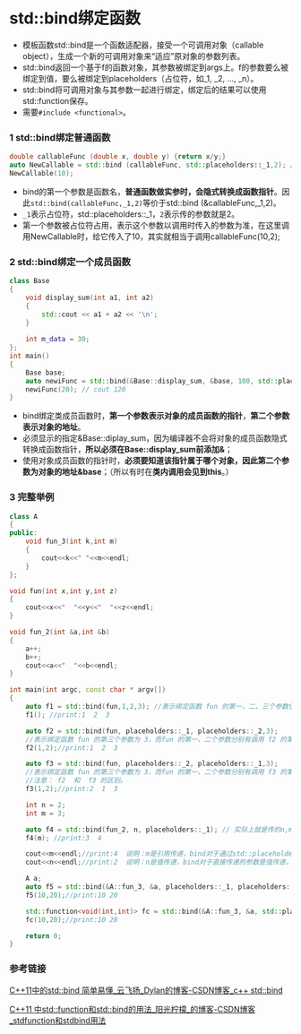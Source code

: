 # std::bind绑定函数

- 模板函数std::bind是一个函数适配器，接受一个可调用对象（callable object），生成一个新的可调用对象来“适应”原对象的参数列表。
- std::bind返回一个基于f的函数对象，其参数被绑定到args上。f的参数要么被绑定到值，要么被绑定到placeholders（占位符，如_1, _2, ..., _n）。
- std::bind将可调用对象与其参数一起进行绑定，绑定后的结果可以使用std::function保存。
- 需要`#include <functional>`。

### 1 std::bind绑定普通函数

```cpp
double callableFunc (double x, double y) {return x/y;}
auto NewCallable = std::bind (callableFunc, std::placeholders::_1,2); // std::bind
NewCallable(10);                  
```

- bind的第一个参数是函数名，**普通函数做实参时，会隐式转换成函数指针**。因此`std::bind(callableFunc,_1,2)`等价于std::bind (&callableFunc,_1,2)。
- `_1`表示占位符，std::placeholders::_1，`2`表示传的参数就是2。
- 第一个参数被占位符占用，表示这个参数以调用时传入的参数为准，在这里调用NewCallable时，给它传入了10，其实就相当于调用callableFunc(10,2);

### 2 std::bind绑定一个成员函数

```cpp
class Base
{
    void display_sum(int a1, int a2)
    {
        std::cout << a1 + a2 << '\n';
    }
 
    int m_data = 30;
};
int main() 
{
    Base base;
    auto newiFunc = std::bind(&Base::display_sum, &base, 100, std::placeholders::_1); // std::bind
    newiFunc(20); // cout 120
}
```

- bind绑定类成员函数时，**第一个参数表示对象的成员函数的指针**，**第二个参数表示对象的地址**。
- 必须显示的指定&Base::diplay_sum，因为编译器不会将对象的成员函数隐式转换成函数指针，**所以必须在Base::display_sum前添加&**；
- 使用对象成员函数的指针时，**必须要知道该指针属于哪个对象，因此第二个参数为对象的地址&base**；（所以有时在**类内调用会见到this**。）

### 3 完整举例

```cpp
class A
{
public:
    void fun_3(int k,int m)
    {
        cout<<k<<" "<<m<<endl;
    }
};

void fun(int x,int y,int z)
{
    cout<<x<<"  "<<y<<"  "<<z<<endl;
}

void fun_2(int &a,int &b)
{
    a++;
    b++;
    cout<<a<<"  "<<b<<endl;
}

int main(int argc, const char * argv[])
{
    auto f1 = std::bind(fun,1,2,3); //表示绑定函数 fun 的第一，二，三个参数值为： 1 2 3
    f1(); //print:1  2  3

    auto f2 = std::bind(fun, placeholders::_1, placeholders::_2,3);
    //表示绑定函数 fun 的第三个参数为 3，而fun 的第一，二个参数分别有调用 f2 的第一，二个参数指定
    f2(1,2);//print:1  2  3

    auto f3 = std::bind(fun, placeholders::_2, placeholders::_1,3);
    //表示绑定函数 fun 的第三个参数为 3，而fun 的第一，二个参数分别有调用 f3 的第二，一个参数指定
    //注意： f2  和  f3 的区别。
    f3(1,2);//print:2  1  3

    int n = 2;
    int m = 3;

    auto f4 = std::bind(fun_2, n, placeholders::_1); // 实际上就是传的n,m
    f4(m); //print:3  4

    cout<<m<<endl;//print:4  说明：m是引用传递，bind对于通过std::placeholders传递的参数是引用传递
    cout<<n<<endl;//print:2  说明：n是值传递，bind对于直接传递的参数是值传递，可通过std::ref或std::cref引用传递

    A a;
    auto f5 = std::bind(&A::fun_3, &a, placeholders::_1, placeholders::_2);
    f5(10,20);//print:10 20

    std::function<void(int,int)> fc = std::bind(&A::fun_3, &a, std::placeholders::_1, std::placeholders::_2);
    fc(10,20);//print:10 20

    return 0;
}
```

### 参考链接

[C++11中的std::bind 简单易懂_云飞扬_Dylan的博客-CSDN博客_c++ std::bind](https://blog.csdn.net/Jxianxu/article/details/107382049)

[C++11 中std::function和std::bind的用法_阳光柠檬_的博客-CSDN博客_stdfunction和stdbind用法](https://blog.csdn.net/liukang325/article/details/53668046?spm=1001.2101.3001.6650.2&depth_1-utm_relevant_index=5)